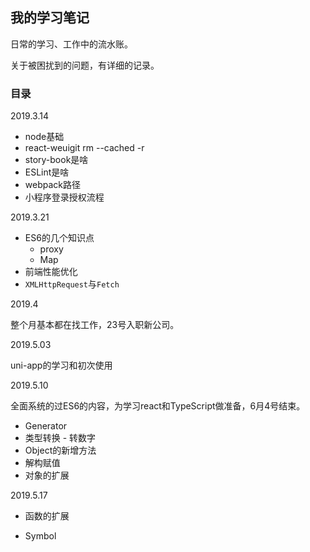 ## 我的学习笔记

日常的学习、工作中的流水账。

关于被困扰到的问题，有详细的记录。

### 目录

2019.3.14

* node基础
* react-weuigit rm --cached -r
* story-book是啥
* ESLint是啥
* webpack路径
* 小程序登录授权流程

2019.3.21

* ES6的几个知识点
  * proxy
  * Map
* 前端性能优化
* `XMLHttpRequest`与`Fetch`

2019.4

整个月基本都在找工作，23号入职新公司。

2019.5.03

uni-app的学习和初次使用

2019.5.10

全面系统的过ES6的内容，为学习react和TypeScript做准备，6月4号结束。

* Generator
* 类型转换 - 转数字
* Object的新增方法
* 解构赋值
* 对象的扩展

2019.5.17

* 函数的扩展

* Symbol

